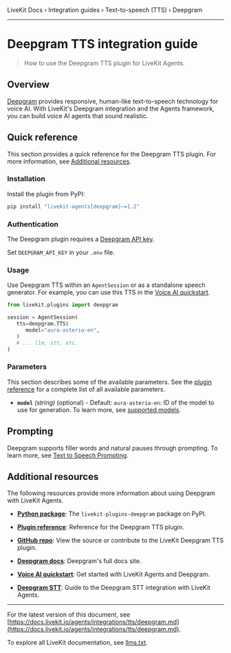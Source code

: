 LiveKit Docs › Integration guides › Text-to-speech (TTS) › Deepgram

---

# Deepgram TTS integration guide

> How to use the Deepgram TTS plugin for LiveKit Agents.

## Overview

[Deepgram](https://deepgram.com/) provides responsive, human-like text-to-speech technology for voice AI. With LiveKit's Deepgram integration and the Agents framework, you can build voice AI agents that sound realistic.

## Quick reference

This section provides a quick reference for the Deepgram TTS plugin. For more information, see [Additional resources](#additional-resources).

### Installation

Install the plugin from PyPI:

```bash
pip install "livekit-agents[deepgram]~=1.2"

```

### Authentication

The Deepgram plugin requires a [Deepgram API key](https://console.deepgram.com/).

Set `DEEPGRAM_API_KEY` in your `.env` file.

### Usage

Use Deepgram TTS within an `AgentSession` or as a standalone speech generator. For example, you can use this TTS in the [Voice AI quickstart](https://docs.livekit.io/agents/start/voice-ai.md).

```python
from livekit.plugins import deepgram

session = AgentSession(
   tts=deepgram.TTS(
      model="aura-asteria-en",
   )
   # ... llm, stt, etc.
)

```

### Parameters

This section describes some of the available parameters. See the [plugin reference](https://docs.livekit.io/reference/python/v1/livekit/plugins/deepgram/index.html.md#livekit.plugins.deepgram.TTS) for a complete list of all available parameters.

- **`model`** _(string)_ (optional) - Default: `aura-asteria-en`: ID of the model to use for generation. To learn more, see [supported models](https://developers.deepgram.com/docs/tts-models).

## Prompting

Deepgram supports filler words and natural pauses through prompting. To learn more, see [Text to Speech Prompting](https://developers.deepgram.com/docs/text-to-speech-prompting).

## Additional resources

The following resources provide more information about using Deepgram with LiveKit Agents.

- **[Python package](https://pypi.org/project/livekit-plugins-deepgram/)**: The `livekit-plugins-deepgram` package on PyPI.

- **[Plugin reference](https://docs.livekit.io/reference/python/v1/livekit/plugins/deepgram/index.html.md#livekit.plugins.deepgram.TTS)**: Reference for the Deepgram TTS plugin.

- **[GitHub repo](https://github.com/livekit/agents/tree/main/livekit-plugins/livekit-plugins-deepgram)**: View the source or contribute to the LiveKit Deepgram TTS plugin.

- **[Deepgram docs](https://developers.deepgram.com/docs)**: Deepgram's full docs site.

- **[Voice AI quickstart](https://docs.livekit.io/agents/start/voice-ai.md)**: Get started with LiveKit Agents and Deepgram.

- **[Deepgram STT](https://docs.livekit.io/agents/integrations/stt/deepgram.md)**: Guide to the Deepgram STT integration with LiveKit Agents.

---


For the latest version of this document, see [https://docs.livekit.io/agents/integrations/tts/deepgram.md](https://docs.livekit.io/agents/integrations/tts/deepgram.md).

To explore all LiveKit documentation, see [llms.txt](https://docs.livekit.io/llms.txt).